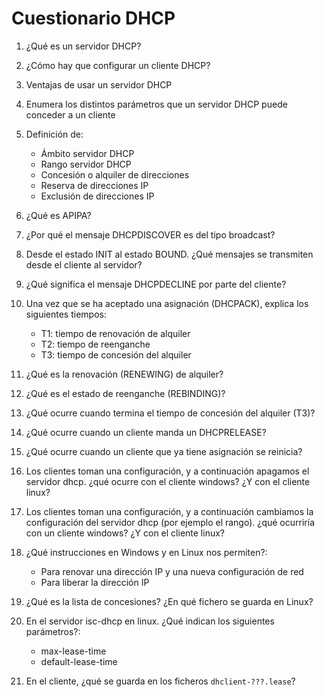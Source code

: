 # Cuestionario DHCP

1. ¿Qué es un servidor DHCP?
2. ¿Cómo hay que configurar un cliente DHCP?
3. Ventajas de usar un servidor DHCP
4. Enumera los distintos parámetros que un servidor DHCP puede conceder a un cliente
5. Definición de:
  
    * Ámbito servidor DHCP
    * Rango servidor DHCP
    * Concesión o alquiler de direcciones
    * Reserva de direcciones IP
    * Exclusión de direcciones IP
  
6. ¿Qué es APIPA?
7. ¿Por qué el mensaje DHCPDISCOVER es del tipo broadcast?
8. Desde el estado INIT al estado BOUND. ¿Qué mensajes se transmiten desde el cliente al servidor?
9. ¿Qué significa el mensaje DHCPDECLINE por parte del cliente?
10. Una vez que se ha aceptado una asignación (DHCPACK), explica los siguientes tiempos:
  
    * T1: tiempo de renovación de alquiler
    * T2: tiempo de reenganche
    * T3: tiempo de concesión del alquiler

11. ¿Qué es la renovación (RENEWING) de alquiler?
12. ¿Qué es el estado de reenganche (REBINDING)? 
13. ¿Qué ocurre cuando termina el tiempo de concesión del alquiler (T3)?
14. ¿Qué ocurre cuando un cliente manda un DHCPRELEASE?
15. ¿Qué ocurre cuando un cliente que ya tiene asignación se reinicia?
16. Los clientes toman una configuración, y a continuación apagamos el servidor dhcp. ¿qué ocurre con el cliente windows? ¿Y con el cliente linux?
17. Los clientes toman una configuración, y a continuación cambiamos la configuración del servidor dhcp (por ejemplo el rango). ¿qué ocurriría con un cliente windows? ¿Y con el cliente linux?
18. ¿Qué instrucciones en Windows y en Linux nos permiten?:
  
    * Para renovar una dirección IP y una nueva configuración de red
    * Para liberar la dirección IP
19. ¿Qué es la lista de concesiones? ¿En qué fichero se guarda en Linux?
20. En el servidor isc-dhcp en linux. ¿Qué indican los siguientes parámetros?:
  
    * max-lease-time
    * default-lease-time
21. En el cliente, ¿qué se guarda en los ficheros `dhclient-???.lease`?
